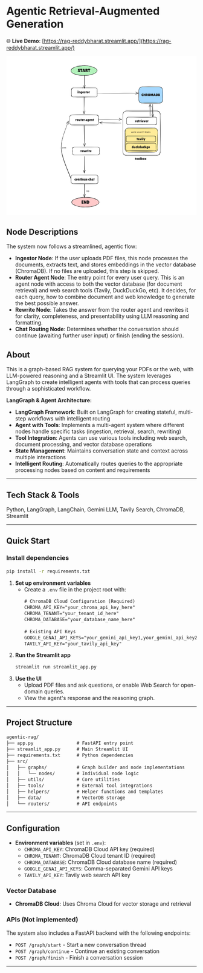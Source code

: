 # Agentic Retrieval-Augmented Generation

🌐 **Live Demo**: [https://rag-reddybharat.streamlit.app/](https://rag-reddybharat.streamlit.app/)

![RAG Flow](rag-graph.png)

## Node Descriptions

The system now follows a streamlined, agentic flow:

- **Ingestor Node**: If the user uploads PDF files, this node processes the documents, extracts text, and stores embeddings in the vector database (ChromaDB). If no files are uploaded, this step is skipped.
- **Router Agent Node**: The entry point for every user query. This is an agent node with access to both the vector database (for document retrieval) and web search tools (Tavily, DuckDuckGo, etc). It decides, for each query, how to combine document and web knowledge to generate the best possible answer.
- **Rewrite Node**: Takes the answer from the router agent and rewrites it for clarity, completeness, and presentability using LLM reasoning and formatting.
- **Chat Routing Node**: Determines whether the conversation should continue (awaiting further user input) or finish (ending the session).

## About

This is a graph-based RAG system for querying your PDFs or the web, with LLM-powered reasoning and a Streamlit UI. The system leverages LangGraph to create intelligent agents with tools that can process queries through a sophisticated workflow.

**LangGraph & Agent Architecture:**
- **LangGraph Framework**: Built on LangGraph for creating stateful, multi-step workflows with intelligent routing
- **Agent with Tools**: Implements a multi-agent system where different nodes handle specific tasks (ingestion, retrieval, search, rewriting)
- **Tool Integration**: Agents can use various tools including web search, document processing, and vector database operations
- **State Management**: Maintains conversation state and context across multiple interactions
- **Intelligent Routing**: Automatically routes queries to the appropriate processing nodes based on content and requirements

---

## Tech Stack & Tools

Python, LangGraph, LangChain, Gemini LLM, Tavily Search, ChromaDB, Streamlit

---

## Quick Start

### Install dependencies
```bash
pip install -r requirements.txt
```

1. **Set up environment variables**
   - Create a `.env` file in the project root with:
      ```env
      # ChromaDB Cloud Configuration (Required)
      CHROMA_API_KEY="your_chroma_api_key_here"
      CHROMA_TENANT="your_tenant_id_here"
      CHROMA_DATABASE="your_database_name_here"
      
      # Existing API Keys
      GOOGLE_GENAI_API_KEYS="your_gemini_api_key1,your_gemini_api_key2"
      TAVILY_API_KEY="your_tavily_api_key"
      ```
2. **Run the Streamlit app**
   ```bash
   streamlit run streamlit_app.py
   ```
3. **Use the UI**
   - Upload PDF files and ask questions, or enable Web Search for open-domain queries.
   - View the agent's response and the reasoning graph.

---

## Project Structure

```
agentic-rag/
├── app.py                # FastAPI entry point
├── streamlit_app.py      # Main Streamlit UI
├── requirements.txt      # Python dependencies
├── src/
│   ├── graphs/           # Graph builder and node implementations
│   │   └── nodes/        # Individual node logic
│   ├── utils/            # Core utilities
│   ├── tools/            # External tool integrations
│   ├── helpers/          # Helper functions and templates
│   ├── data/             # VectorDB storage
│   └── routers/          # API endpoints
```

---

## Configuration

- **Environment variables** (set in `.env`):
  - `CHROMA_API_KEY`: ChromaDB Cloud API key (required)
  - `CHROMA_TENANT`: ChromaDB Cloud tenant ID (required)
  - `CHROMA_DATABASE`: ChromaDB Cloud database name (required)
  - `GOOGLE_GENAI_API_KEYS`: Comma-separated Gemini API keys
  - `TAVILY_API_KEY`: Tavily web search API key

### Vector Database
- **ChromaDB Cloud**: Uses Chroma Cloud for vector storage and retrieval

### APIs (Not implemented)
The system also includes a FastAPI backend with the following endpoints:
- `POST /graph/start` - Start a new conversation thread
- `POST /graph/continue` - Continue an existing conversation
- `POST /graph/finish` - Finish a conversation session

---